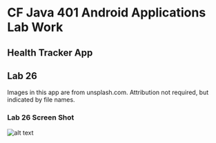 # CF Java 401 Android Applications Lab Work

## Health Tracker App

## Lab 26
Images in this app are from unsplash.com. Attribution not required, but indicated by file names.

### Lab 26 Screen Shot
![alt text](https://github.com/DMD-Code-Fellows/health-tracker/master/docs/health-tracker-finger.jpg "Health Tracker App Home")
